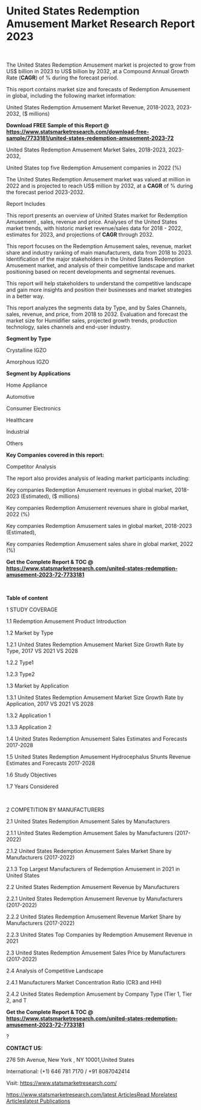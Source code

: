 <h1>United States Redemption Amusement Market Research Report 2023</h1><br/><p>The United States Redemption Amusement market is projected to grow from US$ billion in 2023 to US$ billion by 2032, at a Compound Annual Growth Rate (<strong>CAGR</strong>) of % during the forecast period.</p>
 
 
 
 <p>This report contains market size and forecasts of Redemption Amusement in global, including the following market information:</p>
 
 
 
 <p>United States Redemption Amusement Market Revenue, 2018-2023, 2023-2032, ($ millions)</p>
 
 
 
 <p><strong>Download FREE Sample of this Report @ <a href="https://www.statsmarketresearch.com/download-free-sample/7733181/united-states-redemption-amusement-2023-72">https://www.statsmarketresearch.com/download-free-sample/7733181/united-states-redemption-amusement-2023-72</a></strong></p>
 
 
 
 <p>United States Redemption Amusement Market Sales, 2018-2023, 2023-2032,</p>
 
 
 
 <p>United States top five Redemption Amusement companies in 2022 (%)</p>
 
 
 
 <p>The United States Redemption Amusement market was valued at million in 2022 and is projected to reach US$ million by 2032, at a <strong>CAGR</strong> of % during the forecast period 2023-2032.</p>
 
 
 
 <p>Report Includes</p>
 
 
 
 <p>This report presents an overview of United States market for Redemption Amusement , sales, revenue and price. Analyses of the United States market trends, with historic market revenue/sales data for 2018 - 2022, estimates for 2023, and projections of <strong>CAGR</strong> through 2032.</p>
 
 
 
 <p>This report focuses on the Redemption Amusement sales, revenue, market share and industry ranking of main manufacturers, data from 2018 to 2023. Identification of the major stakeholders in the United States Redemption Amusement market, and analysis of their competitive landscape and market positioning based on recent developments and segmental revenues.</p>
 
 
 
 <p>This report will help stakeholders to understand the competitive landscape and gain more insights and position their businesses and market strategies in a better way.</p>
 
 
 
 <p>This report analyzes the segments data by Type, and by Sales Channels, sales, revenue, and price, from 2018 to 2032. Evaluation and forecast the market size for Humidifier sales, projected growth trends, production technology, sales channels and end-user industry.</p>
 
 
 
 <p><strong>Segment by Type</strong></p>
 
 
 
 <p>Crystalline IGZO</p>
 
 
 
 <p>Amorphous IGZO</p>
 
 
 
 <p><strong>Segment <strong><strong>by Applications</strong></strong></strong></p>
 
 
 
 <p>Home Appliance</p>
 
 
 
 <p>Automotive</p>
 
 
 
 <p>Consumer Electronics</p>
 
 
 
 <p>Healthcare</p>
 
 
 
 <p>Industrial</p>
 
 
 
 <p>Others</p>
 
 
 
 <p><strong>Key Companies covered in this report:</strong></p>
 
 
 
 <p>Competitor Analysis</p>
 
 
 
 <p>The report also provides analysis of leading market participants including:</p>
 
 
 
 <p>Key companies Redemption Amusement revenues in global market, 2018-2023 (Estimated), ($ millions)</p>
 
 
 
 <p>Key companies Redemption Amusement revenues share in global market, 2022 (%)</p>
 
 
 
 <p>Key companies Redemption Amusement sales in global market, 2018-2023 (Estimated),</p>
 
 
 
 <p>Key companies Redemption Amusement sales share in global market, 2022 (%)</p>
 
 
 
 <div><b>Get the Complete Report & TOC @ <a href="https://www.statsmarketresearch.com/united-states-redemption-amusement-2023-72-7733181">https://www.statsmarketresearch.com/united-states-redemption-amusement-2023-72-7733181</a></b></div>
 
 
 
 <p><br />
 
 <b>Table of content</b></p>
 
 
 
 <p>1 STUDY COVERAGE<br />
 
 1.1 Redemption Amusement Product Introduction<br />
 
 1.2 Market by Type<br />
 
 1.2.1 United States Redemption Amusement Market Size Growth Rate by Type, 2017 VS 2021 VS 2028<br />
 
 1.2.2 Type1<br />
 
 1.2.3 Type2<br />
 
 1.3 Market by Application<br />
 
 1.3.1 United States Redemption Amusement Market Size Growth Rate by Application, 2017 VS 2021 VS 2028<br />
 
 1.3.2 Application 1<br />
 
 1.3.3 Application 2<br />
 
 1.4 United States Redemption Amusement Sales Estimates and Forecasts 2017-2028<br />
 
 1.5 United States Redemption Amusement Hydrocephalus Shunts Revenue Estimates and Forecasts 2017-2028<br />
 
 1.6 Study Objectives<br />
 
 1.7 Years Considered<br />
 
 <br />
 
 2 COMPETITION BY MANUFACTURERS<br />
 
 2.1 United States Redemption Amusement Sales by Manufacturers<br />
 
 2.1.1 United States Redemption Amusement Sales by Manufacturers (2017-2022)<br />
 
 2.1.2 United States Redemption Amusement Sales Market Share by Manufacturers (2017-2022)<br />
 
 2.1.3 Top Largest Manufacturers of Redemption Amusement in 2021 in United States<br />
 
 2.2 United States Redemption Amusement Revenue by Manufacturers<br />
 
 2.2.1 United States Redemption Amusement Revenue by Manufacturers (2017-2022)<br />
 
 2.2.2 United States Redemption Amusement Revenue Market Share by Manufacturers (2017-2022)<br />
 
 2.2.3 United States Top Companies by Redemption Amusement Revenue in 2021<br />
 
 2.3 United States Redemption Amusement Sales Price by Manufacturers (2017-2022)<br />
 
 2.4 Analysis of Competitive Landscape<br />
 
 2.4.1 Manufacturers Market Concentration Ratio (CR3 and HHI)<br />
 
 2.4.2 United States Redemption Amusement by Company Type (Tier 1, Tier 2, and T</p>
 
 
 
 <div><b>Get the Complete Report & TOC @ <a href="https://www.statsmarketresearch.com/united-states-redemption-amusement-2023-72-7733181">https://www.statsmarketresearch.com/united-states-redemption-amusement-2023-72-7733181</a></b></div>
 
 
 
 <p>? </p>
 
 
 
 <p><b>CONTACT US:</b><br />
 
 276 5th Avenue, New York , NY 10001,United States<br />
 
 International: (+1) 646 781 7170 / +91 8087042414<br />
 
 Visit: <a href="https://www.statsmarketresearch.com/">https://www.statsmarketresearch.com/</a><br />
 
 <a href="https://gyeongbokgung.com">https://www.statsmarketresearch.com/</a><a href="https://hallyeomaritime.com">latest Articles</a><a href="https://jingwansa.com">Read More</a><a href="https://nguoiviet.jp/">latest Articles</a><a href="https://www.intelmarketresearch.com/">latest Publications</a></p>